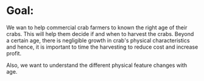 # Goal: 
We wan to help  commercial crab farmers to known the right age of their  crabs. This will help  them decide if and when to harvest the crabs. Beyond a certain age, there is negligible growth in crab's physical characteristics and hence, it is important to time the harvesting to reduce cost and increase profit. 

Also, we want to understand the different physical feature changes with age.

